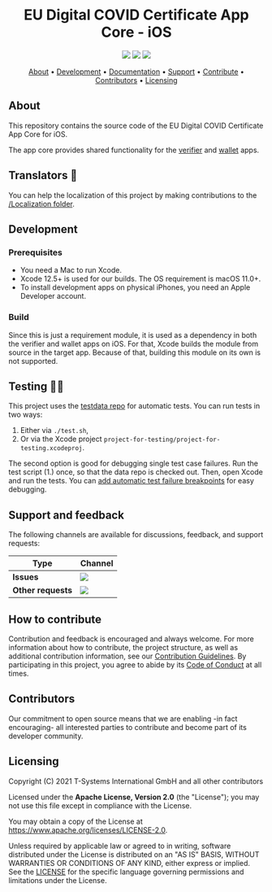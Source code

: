 <h1 align="center">
    EU Digital COVID Certificate App Core - iOS
</h1>

<p align="center">
    <a href="/../../commits/" title="Last Commit"><img src="https://img.shields.io/github/last-commit/eu-digital-green-certificates/dgca-app-core-ios?style=flat"></a>
    <a href="/../../issues" title="Open Issues"><img src="https://img.shields.io/github/issues/eu-digital-green-certificates/dgca-app-core-ios?style=flat"></a>
    <a href="./LICENSE" title="License"><img src="https://img.shields.io/badge/License-Apache%202.0-green.svg?style=flat"></a>
</p>

<p align="center">
  <a href="#about">About</a> •
  <a href="#development">Development</a> •
  <a href="#documentation">Documentation</a> •
  <a href="#support-and-feedback">Support</a> •
  <a href="#how-to-contribute">Contribute</a> •
  <a href="#contributors">Contributors</a> •
  <a href="#licensing">Licensing</a>
</p>

## About

This repository contains the source code of the EU Digital COVID Certificate App Core for iOS.

The app core provides shared functionality for the [verifier](https://github.com/eu-digital-green-certificates/dgca-verifier-app-ios) and [wallet](https://github.com/eu-digital-green-certificates/dgca-wallet-app-ios) apps.

## Translators 💬

You can help the localization of this project by making contributions to the [/Localization folder](Localization/SwiftDGC).

## Development

### Prerequisites

- You need a Mac to run Xcode.
- Xcode 12.5+ is used for our builds. The OS requirement is macOS 11.0+.
- To install development apps on physical iPhones, you need an Apple Developer account.

### Build

Since this is just a requirement module, it is used as a dependency in both the verifier and wallet apps on iOS.
For that, Xcode builds the module from source in the target app. Because of that, building this module on its own is not supported.

## Testing 🧑‍🔬  

This project uses the [testdata repo](https://github.com/eu-digital-green-certificates/dgc-testdata) for automatic tests. You can run tests in two ways:

1. Either via `./test.sh`,
2. Or via the Xcode project `project-for-testing/project-for-testing.xcodeproj`.

The second option is good for debugging single test case failures. Run the test script (1.) once, so that the data repo is checked out. Then, open Xcode and run the tests. You can [add automatic test failure breakpoints](https://developer.apple.com/library/archive/documentation/DeveloperTools/Conceptual/testing_with_xcode/chapters/06-debugging_tests.html#:~:text=Test%20Failure%20Breakpoint,-In%20the%20breakpoint&text=This%20breakpoint%20stops%20the%20test,failure%20in%20the%20test%20code.) for easy debugging.

## Support and feedback

The following channels are available for discussions, feedback, and support requests:

| Type                     | Channel                                                |
| ------------------------ | ------------------------------------------------------ |
| **Issues**    | <a href="/../../issues" title="Open Issues"><img src="https://img.shields.io/github/issues/eu-digital-green-certificates/dgca-app-core-ios?style=flat"></a>  |
| **Other requests**    | <a href="mailto:opensource@telekom.de" title="Email DGC Team"><img src="https://img.shields.io/badge/email-DGC%20team-green?logo=mail.ru&style=flat-square&logoColor=white"></a>   |

## How to contribute  

Contribution and feedback is encouraged and always welcome. For more information about how to contribute, the project structure, as well as additional contribution information, see our [Contribution Guidelines](./CONTRIBUTING.md). By participating in this project, you agree to abide by its [Code of Conduct](./CODE_OF_CONDUCT.md) at all times.

## Contributors  

Our commitment to open source means that we are enabling -in fact encouraging- all interested parties to contribute and become part of its developer community.

## Licensing

Copyright (C) 2021 T-Systems International GmbH and all other contributors

Licensed under the **Apache License, Version 2.0** (the "License"); you may not use this file except in compliance with the License.

You may obtain a copy of the License at https://www.apache.org/licenses/LICENSE-2.0.

Unless required by applicable law or agreed to in writing, software distributed under the License is distributed on an "AS IS" BASIS, WITHOUT WARRANTIES OR CONDITIONS OF ANY KIND, either express or implied. See the [LICENSE](./LICENSE) for the specific language governing permissions and limitations under the License.
